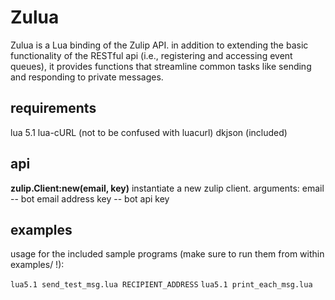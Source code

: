 Zulua
=====

Zulua is a Lua binding of the Zulip API. in addition to extending the basic functionality of the RESTful api (i.e., registering and accessing event queues), it provides functions that streamline common tasks like sending and responding to private messages.

requirements
------------
lua 5.1
lua-cURL (not to be confused with luacurl)
dkjson (included)

api
---
**zulip.Client:new(email, key)**
instantiate a new zulip client.
arguments:
  email -- bot email address
  key -- bot api key

examples
--------
usage for the included sample programs (make sure to run them from within examples/ !):

`lua5.1 send_test_msg.lua RECIPIENT_ADDRESS`
`lua5.1 print_each_msg.lua`
